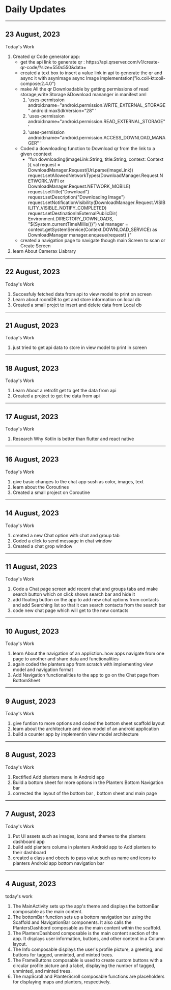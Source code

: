 <h1>Daily Updates</h1>

<hr>
<h2>23 August, 2023</h2>
<p>Today's Work</p>
<ol>
  <li>
    Created qr Code generator app:
    <ul>
      <li>get the api link to generate qr : https://api.qrserver.com/v1/create-qr-code/?size=550x550&data=</li>
      <li>
        created a text box to insert a value link in api to generate the qr and async it with asynImage
        async Image implementation("io.coil-kt:coil-compose:2.4.0")
      </li>
      <li>
        make All the qr Downloadable by getting permissions of read storage,write Storage &Download mananger in manifest xml
        <ol>
          <li>'uses-permission android:name="android.permission.WRITE_EXTERNAL_STORAGE"
        android:maxSdkVersion="28" '</li>
            <li>'uses-permission android:name="android.permission.READ_EXTERNAL_STORAGE"'</li>
            <li>'uses-permission android:name="android.permission.ACCESS_DOWNLOAD_MANAGER" '</li>
        </ol>
      </li>
      <li>
        Coded a downloading function to Download qr from the link to a given coontext
        <ul>
          <li>
            "fun downloading(imageLink:String, title:String, context: Context ){
                val request = DownloadManager.Request(Uri.parse(imageLink))
                request.setAllowedNetworkTypes(DownloadManager.Request.NETWORK_WIFI or                           DownloadManager.Request.NETWORK_MOBILE)
                request.setTitle("Download")
                request.setDescription("Downloading Image")
                request.setNotificationVisibility(DownloadManager.Request.VISIBILITY_VISIBLE_NOTIFY_COMPLETED)
                request.setDestinationInExternalPublicDir(
                    Environment.DIRECTORY_DOWNLOADS,
                    "${System.currentTimeMillis()}")            
                val manager = context.getSystemService(Context.DOWNLOAD_SERVICE) as DownloadManager
                manager.enqueue(request)
            }"
          </li>
        </ul>
      </li>
      <li>
        created a navigation page to navigate though main Screen to scan or Create Screen
      </li>
    </ul>
  </li>
  <li>
    learn About Camerax Liabrary
  </li>
</ol>
<hr>
<h2>22 August, 2023</h2>
<p>Today's Work</p>
<ol>
  <li>Succesfuly fetched data from api to view model to print on screen</li>
  <li>Learn about roomDB to get and store information on local db</li>
  <li>Created a small projct to insert and delete data from Local db</li>
</ol>
<hr>
<h2>21 August, 2023</h2>
<p>Today's Work</p>
<ol>
  <li>just tried to get api data to store in view model to print in screen</li>
</ol>
<hr>
<h2>18 August, 2023</h2>
<p>Today's Work</p>
<ol>
  <li>Learn About a retrofit get to get the data from api</li>
  <li>Created a project to get the data from api </li>
</ol>
<hr>
<h2>17 August, 2023</h2>
<p>Today's Work</p>
<ol>
  <li>Research Why Kotlin is better than flutter and react native</li>
</ol>
<hr>
<h2>16 August, 2023</h2>
<p>Today's Work</p>
<ol>
  <li>give basic changes to the chat app sush as color, images, text</li>
  <li>learn about the Coroutines </li>
  <li>Created a small project on Coroutine </li>
</ol>
<hr>
<h2>14 August, 2023</h2>
<p>Today's Work</p>
<ol>
  <li>created a new Chat option with chat and group tab</li>
  <li>Coded a click to send message in chat window</li>
  <li>Created a chat grop window</li>
</ol>
<hr>
<h2>11 August, 2023</h2>
<p>Today's Work</p>
<ol>
  <li>Code a Chat page screen add recent chat and groups tabs and make search button which on click shows search bar and hide it</li>
  <li>add floating button on the app to add new chat options from contacts and add Searching list so that it can search contacts from the search bar </li>
  <li>code new chat page which will get to the new contacts </li>
</ol>
<hr>
<h2>10 August, 2023</h2>
<p>Today's Work</p>
<ol>
  <li>learn About the navigation of an appliction..how apps navigate from one page to another and share data and functionalities</li>
  <li>again coded the planters app from scratch with implementing view model and navigation format  </li>
  <li>Add Navigation functionalities to the app to go on the Chat page from BottomSheet</li>
</ol>
<hr>
<h2>9 August, 2023</h2>
<p>Today's Work</p>
<ol>
  <li>give funtion to more options and coded the bottom sheet scaffold layout</li>
  <li>learn about the architecture and view model of an android application </li>
  <li>build a counter app by implementin view model architecture</li>
</ol>
<hr>
<h2>8 August, 2023</h2>
<p>Today's Work</p>
<ol>
  <li>Rectified Add planters menu in Android app</li>
  <li>Build a bottom sheet for more options in the Planters Bottom Navigation bar </li>
  <li>corrected the layout of the bottom bar , bottom sheet and main page</li>
</ol>
<hr>
<h2>7 August, 2023</h2>
<p>Today's Work</p>
<ol>
  <li>Put UI assets such as images, icons and themes to the planters dashboard app</li>
  <li>build add planters colums in planters Android app to Add planters to their dashboard</li>
  <li>created a class and obects to pass value such as name and icons to planters Android app bottom navigation bar</li>
</ol>

<hr>
<h2>4 August, 2023</h2>
<p>today's work</p>
<ol>
  <li>The MainActivity sets up the app's theme and displays the bottomBar composable as the main content.</li>
  <li>The bottomBar function sets up a bottom navigation bar using the Scaffold and NavigationBar components. It also calls the PlantersDashbord composable as the main content within the scaffold.</li>
  <li>The PlantersDashbord composable is the main content section of the app. It displays user information, buttons, and other content in a Column layout.</li>
  <li>The Info composable displays the user's profile picture, a greeting, and buttons for tagged, unminted, and minted trees.</li>
  <li>The FrameButtons composable is used to create custom buttons with a circular profile picture and a label, displaying the number of tagged, unminted, and minted trees.</li>
  <li>The mapScroll and PlanterScroll composable functions are placeholders for displaying maps and planters, respectively.</li>
</ol>
